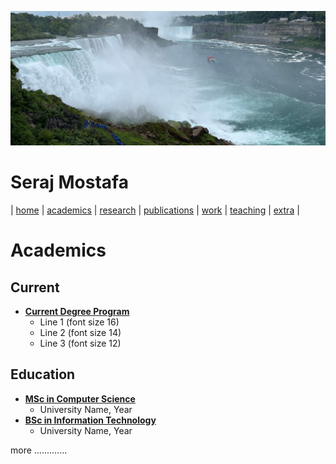 <link rel="stylesheet" type="text/css" href="./css/header.css">

![Wallpaper](../images/wall.jpg)
<!-- images/wall.jpg -->

# Seraj Mostafa

| [home](../README.md) | [academics](../markdowns/academics.md) | [research](../markdowns/projects.md) | [publications](../markdowns/publications.md) | [work](../markdowns/works.md) | [teaching](../markdowns/teaching.md) | [extra](../markdowns/extra.md) |

# Academics

## Current

- <u><b>Current Degree Program</b></u>
  - Line 1 (font size 16)
  - Line 2 (font size 14)
  - Line 3 (font size 12)

## Education

- <u><b>MSc in Computer Science</b></u>
  - University Name, Year
- <u><b>BSc in Information Technology</b></u>
  - University Name, Year

more .............
